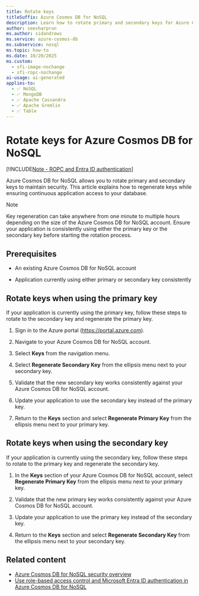 ```yaml
---
title: Rotate keys
titleSuffix: Azure Cosmos DB for NoSQL
description: Learn how to rotate primary and secondary keys for Azure Cosmos DB for NoSQL accounts to maintain database security. Step-by-step guide included.
author: seesharprun
ms.author: sidandrews
ms.service: azure-cosmos-db
ms.subservice: nosql
ms.topic: how-to
ms.date: 10/20/2025
ms.custom:
  - sfi-image-nochange
  - sfi-ropc-nochange
ai-usage: ai-generated
applies-to:
  - ✅ NoSQL
  - ✅ MongoDB
  - ✅ Apache Cassandra
  - ✅ Apache Gremlin
  - ✅ Table
---
```


# Rotate keys for Azure Cosmos DB for NoSQL

[!INCLUDE[Note - ROPC and Entra ID authentication](includes/note-credentials-entra-authentication.md)]

Azure Cosmos DB for NoSQL allows you to rotate primary and secondary keys to maintain security. This article explains how to regenerate keys while ensuring continuous application access to your database.

> [!NOTE]
> Key regeneration can take anywhere from one minute to multiple hours depending on the size of the Azure Cosmos DB for NoSQL account. Ensure your application is consistently using either the primary key or the secondary key before starting the rotation process.

## Prerequisites

- An existing Azure Cosmos DB for NoSQL account

- Application currently using either primary or secondary key consistently

## Rotate keys when using the primary key

If your application is currently using the primary key, follow these steps to rotate to the secondary key and regenerate the primary key.

1. Sign in to the Azure portal (<https://portal.azure.com>).

1. Navigate to your Azure Cosmos DB for NoSQL account.

1. Select **Keys** from the navigation menu.

1. Select **Regenerate Secondary Key** from the ellipsis menu next to your secondary key.

1. Validate that the new secondary key works consistently against your Azure Cosmos DB for NoSQL account.

1. Update your application to use the secondary key instead of the primary key.

1. Return to the **Keys** section and select **Regenerate Primary Key** from the ellipsis menu next to your primary key.

## Rotate keys when using the secondary key

If your application is currently using the secondary key, follow these steps to rotate to the primary key and regenerate the secondary key.

1. In the **Keys** section of your Azure Cosmos DB for NoSQL account, select **Regenerate Primary Key** from the ellipsis menu next to your primary key.

1. Validate that the new primary key works consistently against your Azure Cosmos DB for NoSQL account.

1. Update your application to use the primary key instead of the secondary key.

1. Return to the **Keys** section and select **Regenerate Secondary Key** from the ellipsis menu next to your secondary key.

## Related content

- [Azure Cosmos DB for NoSQL security overview](security.md)
- [Use role-based access control and Microsoft Entra ID authentication in Azure Cosmos DB for NoSQL](how-to-connect-role-based-access-control.md)
